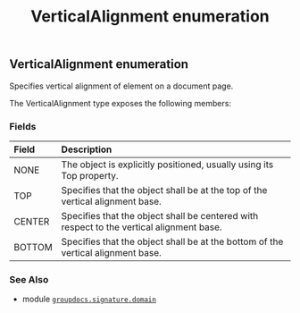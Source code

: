 ﻿---
title: VerticalAlignment enumeration
second_title: GroupDocs.Signature for Python via .NET API References
description: 
type: docs
url: /python-net/groupdocs.signature.domain/verticalalignment/
is_root: false
weight: 830
---

## VerticalAlignment enumeration

Specifies vertical alignment of element on a document page.



The VerticalAlignment type exposes the following members:

### Fields
| Field | Description |
| :- | :- |
| NONE | The object is explicitly positioned, usually using its Top property. |
| TOP | Specifies that the object shall be at the top of the vertical alignment base. |
| CENTER | Specifies that the object shall be centered with respect to the vertical alignment base. |
| BOTTOM | Specifies that the object shall be at the bottom of the vertical alignment base. |



### See Also
* module [`groupdocs.signature.domain`](..)
